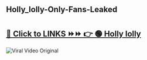 
 ## Holly_lolly-Only-Fans-Leaked

# <h2><a href="https://clipsfans.com/Holly_lolly&ref=git">🔗 Click to LINKS ⏩⏩ 👉 🟢 Holly lolly </a></h2>

<a href="https://clipsfans.com/Holly_lolly&ref=git" rel="nofollow" data-target="animated-image.originalLink"><img src="https://i.ibb.co.com/xMMVF88/686577567.gif" alt="Viral Video Original" style="max-width: 100%; display: inline-block;" data-target="animated-image.originalImage"></a>
